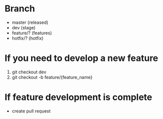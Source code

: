# Branch
- master (released)
- dev (stage)
- feature/? (features)
- hotfix/? (hotfix)

# If you need to develop a new feature
1. git checkout dev
2. git checkout -b feature/{feature_name}
# If feature development is complete
- create pull request
